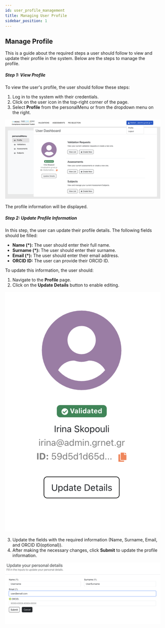 ```yaml
---
id: user_profile_management
title: Managing User Profile
sidebar_position: 1
---
```


## Manage Profile
<p>This is a guide about the required steps a user should follow to view and update their profile in the system. Below are the steps to manage the profile.</p>

##### Step 1: View Profile
<p>To view the user's profile, the user should follow these steps:</p>

1. Log in to the system with their credentials.
2. Click on the user icon in the top-right corner of the page.
3. Select **Profile** from the personalMenu or from the dropdown menu on the right.

![](/img/profile/view_profile_step1.png)

The profile information will be displayed.

##### Step 2: Update Profile Information
<p>In this step, the user can update their profile details. The following fields should be filled:</p>

+ **Name (*):** The user should enter their full name.
+ **Surname (*):** The user should enter their surname.
+ **Email (*):** The user should enter their email address.
+ **ORCID ID:** The user can provide their ORCID ID.

To update this information, the user should:

1. Navigate to the **Profile** page.
2. Click on the **Update Details** button to enable editing.

![](/img/profile/view_update_details_step2.png)

3. Update the fields with the required information (Name, Surname, Email, and ORCID ID(optional)).
4. After making the necessary changes, click **Submit** to update the profile information.

![](/img/profile/view_update_details_submit_step3.png)
